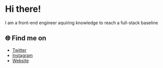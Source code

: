 # Hi there!

I am a front-end engineer aquiring knowledge to reach a full-stack baseline

## 🌐 Find me on

- [Twitter](https://twitter.com/bruno_mpa)
- [Instagram](https://instagram.com/bruno.mpa)
- [Website](https://brunompa.com)
